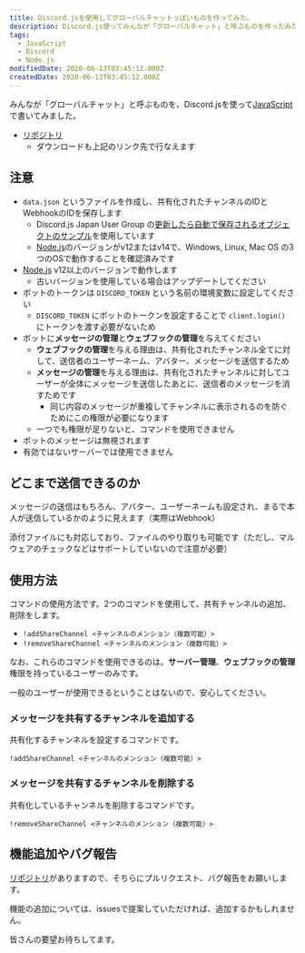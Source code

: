 ```yaml
---
title: Discord.jsを使用してグローバルチャットっぽいものを作ってみた。
description: Discord.js使ってみんなが「グローバルチャット」と呼ぶものを作ったみた。
tags:
  - JavaScript
  - Discord
  - Node.js
modifiedDate: 2020-06-13T03:45:12.000Z
createdDate: 2020-06-13T03:45:12.000Z
---
```


みんなが「グローバルチャット」と呼ぶものを、Discord.jsを使って[JavaScript](/tags/javascript)で書いてみました。

- [リポジトリ](https://github.com/InkoHX/share-chat-webhook-discordjs)
  - ダウンロードも上記のリンク先で行なえます

## 注意

- `data.json` というファイルを作成し、共有化されたチャンネルのIDとWebhookのIDを保存します
  - Discord.js Japan User Group の[更新したら自動で保存されるオブジェクトのサンプル](https://scrapbox.io/discordjs-japan/更新したら自動で保存されるオブジェクトのサンプル)を使用しています
  - [Node.js](/tags/nodejs)のバージョンがv12またはv14で、Windows, Linux, Mac OS の3つのOSで動作することを確認済みです
- [Node.js](/tags/nodejs) v12以上のバージョンで動作します
  - 古いバージョンを使用している場合はアップデートしてください
- ボットのトークンは `DISCORD_TOKEN` という名前の環境変数に設定してください
  - `DISCORD_TOKEN` にボットのトークンを設定することで `client.login()` にトークンを渡す必要がないため
- ボットに**メッセージの管理**と**ウェブフックの管理**を与えてください
  - **ウェブフックの管理**を与える理由は、共有化されたチャンネル全てに対して、送信者のユーザーネーム、アバター、メッセージを送信するため
  - **メッセージの管理**を与える理由は、共有化されたチャンネルに対してユーザーが全体にメッセージを送信したあとに、送信者のメッセージを消すためです
    - 同じ内容のメッセージが重複してチャンネルに表示されるのを防ぐためにこの権限が必要になります
  - 一つでも権限が足りないと、コマンドを使用できません
- ボットのメッセージは無視されます
- 有効ではないサーバーでは使用できません

## どこまで送信できるのか

メッセージの送信はもちろん、アバター、ユーザーネームも設定され、まるで本人が送信しているかのように見えます（実際はWebhook）

添付ファイルにも対応しており、ファイルのやり取りも可能です（ただし、マルウェアのチェックなどはサポートしていないので注意が必要）

## 使用方法

コマンドの使用方法です。2つのコマンドを使用して、共有チャンネルの追加、削除をします。

- `!addShareChannel <チャンネルのメンション（複数可能）>`
- `!removeShareChannel <チャンネルのメンション（複数可能）>`

なお、これらのコマンドを使用できるのは。**サーバー管理**、**ウェブフックの管理**権限を持っているユーザーのみです。

一般のユーザーが使用できるということはないので、安心してください。

### メッセージを共有するチャンネルを追加する

共有化するチャンネルを設定するコマンドです。

```
!addShareChannel <チャンネルのメンション（複数可能）>
```

### メッセージを共有するチャンネルを削除する

共有化しているチャンネルを削除するコマンドです。

```
!removeShareChannel <チャンネルのメンション（複数可能）>
```

## 機能追加やバグ報告

[リポジトリ](https://github.com/InkoHX/share-chat-webhook-discordjs)がありますので、そちらにプルリクエスト、バグ報告をお願いします。

機能の追加については、issuesで提案していただければ、追加するかもしれません。

皆さんの要望お待ちしてます。
